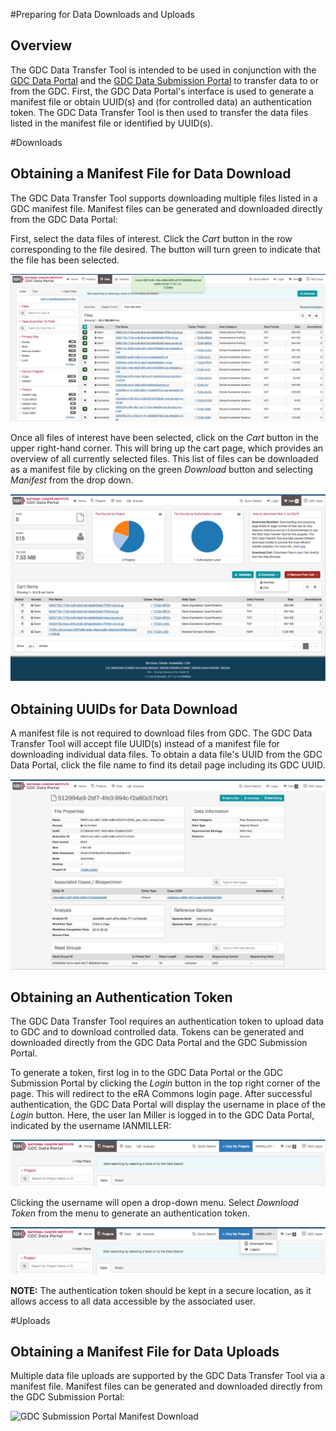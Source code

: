 #Preparing for Data Downloads and Uploads

## Overview

The GDC Data Transfer Tool is intended to be used in conjunction with the [GDC Data Portal](https://gdc-portal.nci.nih.gov) and the [GDC Data Submission Portal](https://gdc-portal.nci.nih.gov/submission/) to transfer data to or from the GDC. First, the GDC Data Portal&#39;s interface is used to generate a manifest file or obtain UUID(s) and (for controlled data) an authentication token. The GDC Data Transfer Tool is then used to transfer the data files listed in the manifest file or identified by UUID(s).

#Downloads
## Obtaining a Manifest File for Data Download

The GDC Data Transfer Tool supports downloading multiple files listed in a GDC manifest file. Manifest files can be generated and downloaded directly from the GDC Data Portal:

First, select the data files of interest. Click the *Cart* button in the row corresponding to the file desired. The button will turn green to indicate that the file has been selected.

![GDC Data Portal: Selecting Files of Interest](images/09-15_Data-Portal-File-Selection.png "Selecting Files of Interest")


Once all files of interest have been selected, click on the *Cart* button in the upper right-hand corner. This will bring up the cart page, which provides an overview of all currently selected files. This list of files can be downloaded as a manifest file by clicking on the green *Download* button and selecting *Manifest* from the drop down.

![GDC Data Portal: Cart Page](images/09-15-v2_Data-Portal-Cart-Page.png)

## Obtaining UUIDs for Data Download

A manifest file is not required to download files from GDC. The GDC Data Transfer Tool will accept file UUID(s) instead of a manifest file for downloading individual data files. To obtain a data file's UUID from the GDC Data Portal, click the file name to find its detail page including its GDC UUID.

![GDC Data Portal: Detailed File Page](images/09-22_Data-portal-file-detail-pagev2.png)


## Obtaining an Authentication Token

The GDC Data Transfer Tool requires an authentication token to upload data to GDC and to download controlled data. Tokens can be generated and downloaded directly from the GDC Data Portal and the GDC Submission Portal.

To generate a token, first log in to the GDC Data Portal or the GDC Submission Portal by clicking the *Login* button in the top right corner of the page. This will redirect to the eRA Commons login page. After successful authentication, the GDC Data Portal will display the username in place of the *Login* button. Here, the user Ian Miller is logged in to the GDC Data Portal, indicated by the username IANMILLER:

![GDC Data Portal Home Screen after Login](images/09-30_gdc-data-portal-home-screen-after-login.png)
<!---**GDC Data Portal Home Screen after Login**--->

Clicking the username will open a drop-down menu. Select *Download Token* from the menu to generate an authentication token.

![GDC Data Portal User Dropdown Menu](images/auth_example_download_token-2.png)
<!---**GDC Data Portal User Dropdown Menu**--->

**NOTE:** The authentication token should be kept in a secure location, as it allows access to all data accessible by the associated user.

#Uploads
## Obtaining a Manifest File for Data Uploads
Multiple data file uploads are supported by the GDC Data Transfer Tool via a manifest file. Manifest files can be generated and downloaded directly from the GDC Submission Portal:

![GDC Submission Portal Manifest Download](images/10-10-16_manifest_upload.png_)
